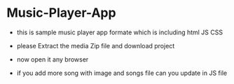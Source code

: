 # Music-Player-App
* this is sample music player app formate which is including html JS CSS







* please Extract the media Zip file and download project 




* now open it any browser 



* if you add more song with image and songs file can you update in JS file
